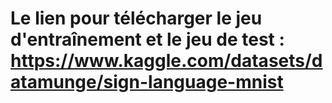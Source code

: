 # Le lien pour télécharger le jeu d'entraînement et le jeu de test : https://www.kaggle.com/datasets/datamunge/sign-language-mnist
